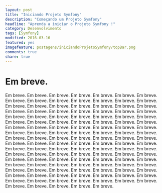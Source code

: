 ```yaml
---
layout: post
title: "Iniciando Projeto Symfony"
description: "Começando um Projeto Symfony"
headline: "Aprenda a iniciar o Projeto Symfony !"
category: Desenvolvimento
tags: [Symfony]
modified: 2016-03-16
featured: yes
imagefeature: postagens/iniciandoProjetoSymfony/topBar.png
comments: true
share: true
---
```


Em breve.
============================


Em breve. Em breve. Em breve. Em breve. Em breve. Em breve. Em breve. Em breve. Em breve. Em breve. Em breve. Em breve. Em breve. Em breve. Em breve. Em breve. Em breve. Em breve. Em breve. Em breve. Em breve. Em breve. Em breve. Em breve. Em breve. Em breve. Em breve. Em breve. Em breve. Em breve. Em breve. Em breve. Em breve. Em breve. Em breve. Em breve. Em breve. Em breve. Em breve. Em breve. Em breve. Em breve. Em breve. Em breve. Em breve. Em breve. Em breve. Em breve. Em breve. Em breve. Em breve. Em breve. Em breve. Em breve. Em breve. Em breve. Em breve. Em breve. Em breve. Em breve. Em breve. Em breve. Em breve. Em breve. Em breve. Em breve. Em breve. Em breve. Em breve. Em breve. Em breve. Em breve. Em breve. Em breve. Em breve. Em breve. Em breve. Em breve. Em breve. Em breve. Em breve. Em breve. Em breve. Em breve. Em breve. Em breve. Em breve. Em breve. Em breve. Em breve. Em breve. Em breve. Em breve. Em breve. Em breve. Em breve. Em breve. Em breve. Em breve. Em breve. Em breve. Em breve. Em breve. Em breve. Em breve. Em breve. Em breve. Em breve. Em breve. Em breve. Em breve. Em breve. Em breve. Em breve. Em breve. Em breve. Em breve. Em breve. Em breve. Em breve. Em breve. Em breve. Em breve. Em breve.
